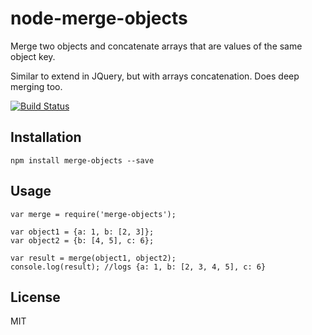 # node-merge-objects

Merge two objects and concatenate arrays that are values of the same object key.

Similar to extend in JQuery, but with arrays concatenation. Does deep merging too.

[![Build Status](https://secure.travis-ci.org/shevaroller/node-merge-objects.png)](http://travis-ci.org/shevaroller/node-merge-objects)


## Installation
	npm install merge-objects --save

## Usage
	var merge = require('merge-objects');

	var object1 = {a: 1, b: [2, 3]};
	var object2 = {b: [4, 5], c: 6};

	var result = merge(object1, object2);
	console.log(result); //logs {a: 1, b: [2, 3, 4, 5], c: 6}

## License

MIT